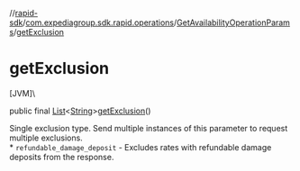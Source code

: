 //[rapid-sdk](../../../index.md)/[com.expediagroup.sdk.rapid.operations](../index.md)/[GetAvailabilityOperationParams](index.md)/[getExclusion](get-exclusion.md)

# getExclusion

[JVM]\

public final [List](https://docs.oracle.com/javase/8/docs/api/java/util/List.html)&lt;[String](https://docs.oracle.com/javase/8/docs/api/java/lang/String.html)&gt;[getExclusion](get-exclusion.md)()

Single exclusion type. Send multiple instances of this parameter to request multiple exclusions.<br> * `refundable_damage_deposit` - Excludes rates with refundable damage deposits from the response.
